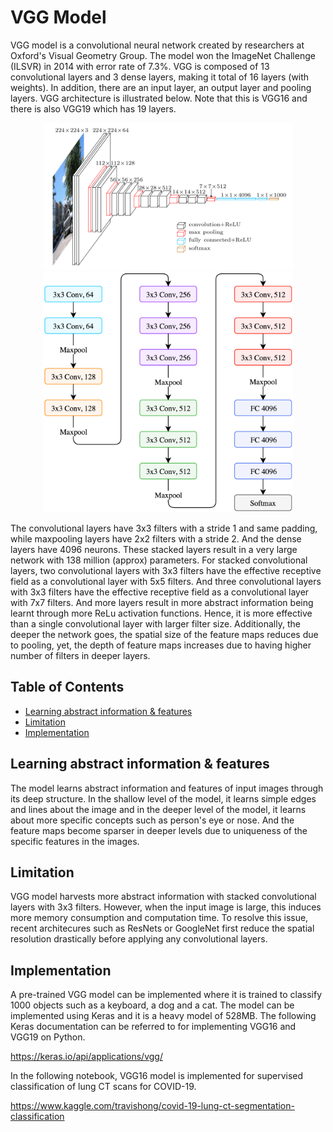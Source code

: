 # VGG Model
VGG model is a convolutional neural network created by researchers at Oxford's Visual Geometry Group. The model won the ImageNet Challenge (ILSVR) in 2014
with error rate of 7.3%. VGG is composed of 13 convolutional layers and 3 dense layers, making it total of 16 layers (with weights). In addition, there are an input layer,
an output layer and pooling layers. VGG architecture is illustrated below. Note that this is VGG16 and there is also VGG19 which has 19 layers.

<p align="center">
<img src="https://github.com/TravisH0301/learning/blob/master/images/vgg0.png" width="400">
<img src="https://github.com/TravisH0301/learning/blob/master/images/vgg1.png" width="400">
</p>

The convolutional layers have 3x3 filters with a stride 1 and same padding, while maxpooling layers have 2x2 filters with a stride 2. And the dense layers have 4096 neurons.
These stacked layers result in a very large network with 138 million (approx) parameters. For stacked convolutional layers, two convolutional layers with 3x3 filters
have the effective receptive field as a convolutional layer with 5x5 filters. And three convolutional layers with 3x3 filters have the effective receptive
field as a convolutional layer with 7x7 filters. And more layers result in more abstract information being learnt through more ReLu activation functions. 
Hence, it is more effective than a single convolutional layer with larger filter size. Additionally, the deeper the network goes, the spatial size of the feature maps 
reduces due to pooling, yet, the depth of feature maps increases due to having higher number of filters in deeper layers. 

## Table of Contents
- [Learning abstract information & features](#learning-abstract-information--features)
- [Limitation](#limitation)
- [Implementation](#implementation)

## Learning abstract information & features
The model learns abstract information and features of input images through its deep structure. In the shallow level of the model, it learns simple edges and lines about
the image and in the deeper level of the model, it learns about more specific concepts such as person's eye or nose. And the feature maps become sparser in deeper levels
due to uniqueness of the specific features in the images. 

## Limitation
VGG model harvests more abstract information with stacked convolutional layers with 3x3 filters. However, when the input image is large, this induces more memory 
consumption and computation time. To resolve this issue, recent architecures such as ResNets or GoogleNet first reduce the spatial resolution drastically 
before applying any convolutional layers.

## Implementation
A pre-trained VGG model can be implemented where it is trained to classify 1000 objects such as a keyboard, a dog and a cat. The model can be implemented using Keras and
it is a heavy model of 528MB. The following Keras documentation can be referred to for implementing VGG16 and VGG19 on Python.

https://keras.io/api/applications/vgg/

In the following notebook, VGG16 model is implemented for supervised classification of lung CT scans for COVID-19.

https://www.kaggle.com/travishong/covid-19-lung-ct-segmentation-classification


